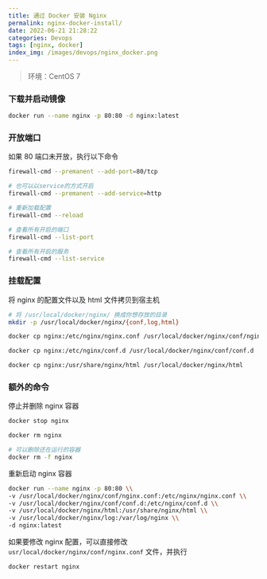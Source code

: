 ```yaml
---
title: 通过 Docker 安装 Nginx
permalink: nginx-docker-install/
date: 2022-06-21 21:28:22
categories: Devops
tags: [nginx, docker]
index_img: /images/devops/nginx_docker.png
---
```


> 环境：CentOS 7

### 下载并启动镜像

```bash
docker run --name nginx -p 80:80 -d nginx:latest
```

### 开放端口

如果 80 端口未开放，执行以下命令

```bash
firewall-cmd --premanent --add-port=80/tcp

# 也可以以service的方式开启
firewall-cmd --premanent --add-service=http

# 重新加载配置
firewall-cmd --reload

# 查看所有开启的端口
firewall-cmd --list-port

# 查看所有开启的服务
firewall-cmd --list-service

```

### 挂载配置

将 nginx 的配置文件以及 html 文件拷贝到宿主机

```bash
# 将 /usr/local/docker/nginx/ 换成你想存放的目录
mkdir -p /usr/local/docker/nginx/{conf,log,html}

docker cp nginx:/etc/nginx/nginx.conf /usr/local/docker/nginx/conf/nginx.conf

docker cp nginx:/etc/nginx/conf.d /usr/local/docker/nginx/conf/conf.d

docker cp nginx:/usr/share/nginx/html /usr/local/docker/nginx/html

```

### 额外的命令

停止并删除 nginx 容器

```bash
docker stop nginx

docker rm nginx

# 可以删除还在运行的容器
docker rm -f nginx
```

重新启动 nginx 容器

```bash
docker run --name nginx -p 80:80 \\
-v /usr/local/docker/nginx/conf/nginx.conf:/etc/nginx/nginx.conf \\
-v /usr/local/docker/nginx/conf/conf.d:/etc/nginx/conf.d \\
-v /usr/local/docker/nginx/html:/usr/share/nginx/html \\
-v /usr/local/docker/nginx/log:/var/log/nginx \\
-d nginx:latest
```

如果要修改 nginx 配置，可以直接修改 `usr/local/docker/nginx/conf/nginx.conf` 文件，并执行

```bash
docker restart nginx
```
